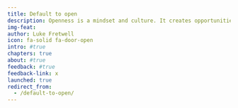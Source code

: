 ```yaml
---
title: Default to open
description: Openness is a mindset and culture. It creates opportunities for exponential government innovation. By embracing the values of collaboration, participation and transparency, we can instill trust and foster better and faster solutions to small and big problems.
img-feat: 
author: Luke Fretwell
icon: fa-solid fa-door-open
intro: #true
chapters: true
about: #true
feedback: #true
feedback-link: x
launched: true
redirect_from:
  - /default-to-open/
---
```


